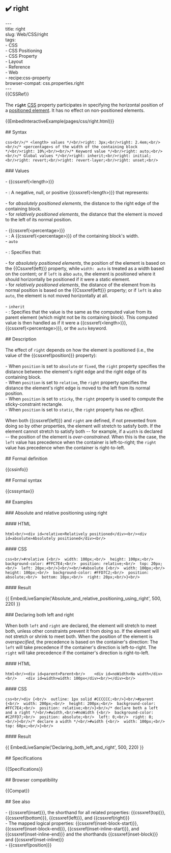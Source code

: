## ✔️ right 
 ---<br/>title: right<br/>slug: Web/CSS/right<br/>tags:<br/>  - CSS<br/>  - CSS Positioning<br/>  - CSS Property<br/>  - Layout<br/>  - Reference<br/>  - Web<br/>  - recipe:css-property<br/>browser-compat: css.properties.right<br/>---<br/>{{CSSRef}}<br/><br/>The **`right`** [CSS](/en-US/docs/Web/CSS) property participates in specifying the horizontal position of a [positioned element](/en-US/docs/Web/CSS/position). It has no effect on non-positioned elements.<br/><br/>{{EmbedInteractiveExample(pages/css/right.html)}}<br/><br/>## Syntax<br/><br/>```css<br/>/* <length> values */<br/>right: 3px;<br/>right: 2.4em;<br/><br/>/* <percentage>s of the width of the containing block */<br/>right: 10%;<br/><br/>/* Keyword value */<br/>right: auto;<br/><br/>/* Global values */<br/>right: inherit;<br/>right: initial;<br/>right: revert;<br/>right: revert-layer;<br/>right: unset;<br/>```<br/><br/>### Values<br/><br/>- {{cssxref(&lt;length&gt;)}}<br/><br/>  - : A negative, null, or positive {{cssxref(&lt;length&gt;)}} that represents:<br/><br/>    - for _absolutely positioned elements_, the distance to the right edge of the containing block.<br/>    - for _relatively positioned elements_, the distance that the element is moved to the left of its normal position.<br/><br/>- {{cssxref(&lt;percentage&gt;)}}<br/>  - : A {{cssxref(&lt;percentage&gt;)}} of the containing block's width.<br/>- `auto`<br/><br/>  - : Specifies that:<br/><br/>    - for _absolutely positioned elements_, the position of the element is based on the {{Cssxref(left)}} property, while `width: auto` is treated as a width based on the content; or if `left` is also `auto`, the element is positioned where it should horizontally be positioned if it were a static element.<br/>    - for _relatively positioned elements_, the distance of the element from its normal position is based on the {{Cssxref(left)}} property; or if `left` is also `auto`, the element is not moved horizontally at all.<br/><br/>- `inherit`<br/>  - : Specifies that the value is the same as the computed value from its parent element (which might not be its containing block). This computed value is then handled as if it were a {{cssxref(&lt;length&gt;)}}, {{cssxref(&lt;percentage&gt;)}}, or the `auto` keyword.<br/><br/>## Description<br/><br/>The effect of `right` depends on how the element is positioned (i.e., the value of the {{cssxref(position)}} property):<br/><br/>- When `position` is set to `absolute` or `fixed`, the `right` property specifies the distance between the element's right edge and the right edge of its containing block.<br/>- When `position` is set to `relative`, the `right` property specifies the distance the element's right edge is moved to the left from its normal position.<br/>- When `position` is set to `sticky`, the `right` property is used to compute the sticky-constraint rectangle.<br/>- When `position` is set to `static`, the `right` property has _no effect_.<br/><br/>When both {{cssxref(left)}} and `right` are defined, if not prevented from doing so by other properties, the element will stretch to satisfy both. If the element cannot stretch to satisfy both -- for example, if a `width` is declared -- the position of the element is _over-constrained_. When this is the case, the `left` value has precedence when the container is left-to-right; the `right` value has precedence when the container is right-to-left.<br/><br/>## Formal definition<br/><br/>{{cssinfo}}<br/><br/>## Formal syntax<br/><br/>{{csssyntax}}<br/><br/>## Examples<br/><br/>### Absolute and relative positioning using right<br/><br/>#### HTML<br/><br/>```html<br/><div id=relative>Relatively positioned</div><br/><div id=absolute>Absolutely positioned</div><br/>```<br/><br/>#### CSS<br/><br/>```css<br/>#relative {<br/>  width: 100px;<br/>  height: 100px;<br/>  background-color: #FFC7E4;<br/>  position: relative;<br/>  top: 20px;<br/>  left: 20px;<br/>}<br/><br/>#absolute {<br/>  width: 100px;<br/>  height: 100px;<br/>  background-color: #FFD7C2;<br/>  position: absolute;<br/>  bottom: 10px;<br/>  right: 20px;<br/>}<br/>```<br/><br/>#### Result<br/><br/>{{ EmbedLiveSample('Absolute_and_relative_positioning_using_right', 500, 220) }}<br/><br/>### Declaring both left and right<br/><br/>When both `left` and `right` are declared, the element will stretch to meet both, unless other constraints prevent it from doing so. If the element will not stretch or shrink to meet both. When the position of the element is _overspecified_, the precedence is based on the container's direction: The `left` will take precedence if the container's direction is left-to-right. The `right` will take precedence if the container's direction is right-to-left.<br/><br/>#### HTML<br/><br/>```html<br/><div id=parent>Parent<br/>    <div id=noWidth>No width</div><br/>    <div id=width>width: 100px</div><br/></div><br/>```<br/><br/>#### CSS<br/><br/>```css<br/>div {<br/>  outline: 1px solid #CCCCCC;<br/>}<br/>#parent {<br/>  width: 200px;<br/>  height: 200px;<br/>  background-color: #FFC7E4;<br/>  position: relative;<br/>}<br/>/* declare both a left and a right */<br/>#width,<br/>#noWidth {<br/>  background-color: #C2FFD7;<br/>  position: absolute;<br/>  left: 0;<br/>  right: 0;<br/>}<br/>/* declare a width */<br/>#width {<br/>  width: 100px;<br/>  top: 60px;<br/>}<br/>```<br/><br/>#### Result<br/><br/>{{ EmbedLiveSample('Declaring_both_left_and_right', 500, 220) }}<br/><br/>## Specifications<br/><br/>{{Specifications}}<br/><br/>## Browser compatibility<br/><br/>{{Compat}}<br/><br/>## See also<br/><br/>- {{cssxref(inset)}}, the shorthand for all related properties: {{cssxref(top)}}, {{cssxref(bottom)}}, {{cssxref(left)}}, and {{cssxref(right)}}<br/>- The mapped logical properties: {{cssxref(inset-block-start)}}, {{cssxref(inset-block-end)}}, {{cssxref(inset-inline-start)}}, and {{cssxref(inset-inline-end)}} and the shorthands {{cssxref(inset-block)}} and {{cssxref(inset-inline)}}<br/>- {{cssxref(position)}}<br/>